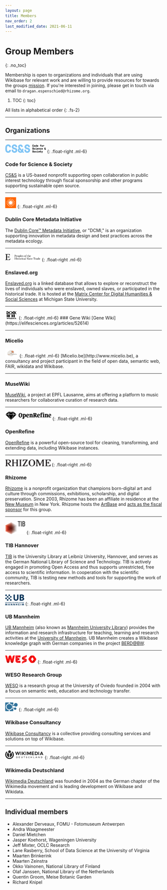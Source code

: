 ```yaml
---
layout: page
title: Members
nav_order: 2
last_modified_date: 2021-06-11
---
```


# Group Members
{: .no_toc}

Membership is open to organizations and individuals that are using Wikibase for relevant work and are willing to provide resources for towards the groups [mission](about#mission). If you're interested in joining, please get in touch via email to `dragan.espenschied@rhizome.org`.

1. TOC
{: toc}

All lists in alphabetical order
{: .fs-2}

---

## Organizations

---

<img src="assets/logos/cs+s.png" alt="CS&amp;S" style="height: 2em;">
{: .float-right .ml-6}

### Code for Science & Society

[CS&S](https://codeforscience.org/) is a US-based nonprofit supporting open collaboration in public interest technology through fiscal sponsorship and other programs supporting sustainable open source.

---

<img src="assets/logos/dcmi.svg" alt="CS&amp;S" style="height: 2.5em;">
{: .float-right .ml-6}

### Dublin Core Metadata Initiative

The [Dublin Core™ Metadata Initiative](https://dublincore.org/), or "DCMI," is an organization supporting innovation in metadata design and best practices across the metadata ecology.

---

<img src="assets/logos/enslaved-org.svg" alt="enslaved.org" style="height: 2em;">
{: .float-right .ml-6}

### Enslaved.org

[Enslaved.org](https://enslaved.org/) is a linked database that allows to explore or reconstruct the lives of individuals who were enslaved, owned slaves, or participated in the historical trade. It is hosted at the [Matrix Center for Digital Humanities & Social Sciences](https://matrix.msu.edu/) at Michigan State University.

---
<img src="assets/logos/GeneWikidata-logo-en.svg" alt="Gene Wiki" style="height: 2em;">
{: .float-right .ml-6}
### Gene Wiki
[Gene Wiki](https://elifesciences.org/articles/52614)

---

### Micelio
<img src="assets/logos/miceliorgb.png" alt="micel.io" style="height: 2em;">
{: .float-right .ml-6}
[Micelio.be](http://www.micelio.be), a consultancy and project participant in the field of open data, semantic web, FAIR, wikidata and Wikibase.

---

### MuseWiki
[MuseWiki](https://muwi.epfl.ch/), a project at EPFL Lausanne, aims at offering a platform to music researchers for collaborative curation of research data.

---

<img src="assets/logos/openrefine.svg" alt="CS&amp;S" style="height: 2em;">
{: .float-right .ml-6}

### OpenRefine
[OpenRefine](https://openrefine.org/) is a powerful open-source tool for cleaning, transforming, and extending data, including Wikibase instances.

---

<img src="assets/logos/rhizome.svg" alt="Rhizome" style="height: 1.6em;">
{: .float-right .ml-6}

### Rhizome

[Rhizome](https://rhizome.org) is a nonprofit organization that champions born-digital art and culture through commissions, exhibitions, scholarship, and digital preservation. Since 2003, Rhizome has been an affiliate in residence at the [New Museum](http://newmuseum.org/) in New York. Rhizome hosts the [ArtBase](https://artbase.rhizome.org/) and [acts as the fiscal sponsor](about#structure) for this group.

---

<img src="assets/logos/TIB_Logo_RGB_65px.png" alt="TIB Hannover" style="height: 3em;">
{: .float-right .ml-6}

### TIB Hannover

[TIB](https://www.tib.eu/en/) is the University Library at Leibniz University, Hannover, and serves as the German National Library of Science and Technology. TIB is actively engaged in promoting Open Access and thus supports unrestricted, free access to scientific information. In cooperation with the scientific community, TIB is testing new methods and tools for supporting the work of researchers.

---

<img src="assets/logos/ub-mannheim.png" alt="UB Mannheim" style="height: 2.5em;">
{: .float-right .ml-6}

### UB Mannheim

[UB Mannheim](https://www.bib.uni-mannheim.de) (also known as [Mannheim University Library](https://www.bib.uni-mannheim.de/en)) provides the information and research infrastructure for teaching, learning and research activities at the [University of Mannheim](https://www.uni-mannheim.de/en). UB Mannheim creates a Wikibase knowledge graph with German companies in the project [BERD@BW](https://www.berd-bw.de).

---

<img src="assets/logos/weso.png" alt="WESO Research Group" style="height: 2em;">
{: .float-right .ml-6}

### WESO Research Group

[WESO](https://www.weso.es/) is a research group at the University of Oviedo founded in 2004 with a focus on semantic web, education and technology transfer.

---

<img src="assets/logos/wikibase-consultancy.svg" alt="Wikibase Consultancy" style="height: 2em;">
{: .float-right .ml-6}

### Wikibase Consultancy

[Wikibase Consultancy](https://wikibase.consulting/) is a collective providing consulting services and solutions on top of Wikibase.

---

<img src="assets/logos/wmde.svg" alt="Wikimedia Deutschland" style="height: 2em;">
{: .float-right .ml-6}

### Wikimedia Deutschland

[Wikimedia Deutschland](https://www.wikimedia.de/) was founded in 2004 as the German chapter of the Wikimedia movement and is leading development on Wikibase and Wikidata.


---

## Individual members
* Alexander Derveaux, FOMU - Fotomuseum Antwerpen
* Andra Waagmeester
* Daniel Mietchen
* Jasper Koehorst, Wageningen University
* Jeff Mixter, OCLC Research
* Lane Rasberry, School of Data Science at the University of Virginia
* Maarten Brinkerink
* Maarten Zeinstra
* Okko Vainonen, National Library of Finland
* Olaf Janssen, National Library of the Netherlands
* Quentin Groom, Meise Botanic Garden
* Richard Knipel
